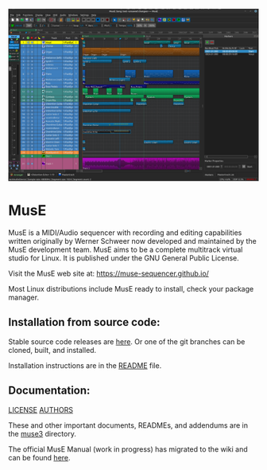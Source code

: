 ![Alt tag](muse.png)

MusE
====
MusE is a MIDI/Audio sequencer with recording and editing capabilities written originally by 
 Werner Schweer now developed and maintained by the MusE development team. 
MusE aims to be a complete multitrack virtual studio for Linux.
It is published under the GNU General Public License. 

Visit the MusE web site at: https://muse-sequencer.github.io/

Most Linux distributions include MusE ready to install, check your package manager.

Installation from source code:
------------------------------
Stable source code releases are [here](https://github.com/muse-sequencer/muse/releases).
Or one of the git branches can be cloned, built, and installed.

Installation instructions are in the [README](muse3/README) file.

Documentation:
--------------
[LICENSE](muse3/COPYING)
[AUTHORS](muse3/AUTHORS)

These and other important documents, READMEs, and addendums are in the [muse3](muse3) directory.

The official MusE Manual (work in progress) has migrated to the wiki and can be found [here](https://github.com/muse-sequencer/muse/wiki/Documentation).
